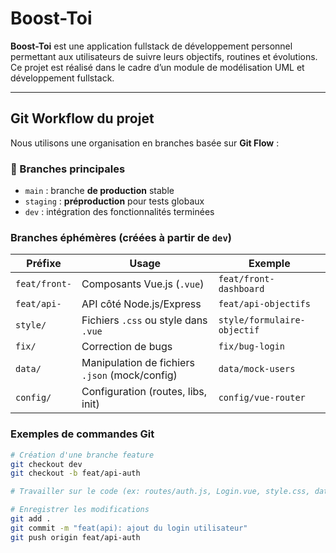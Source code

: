 #  Boost-Toi

**Boost-Toi** est une application fullstack de développement personnel permettant aux utilisateurs de suivre leurs objectifs, routines et évolutions. Ce projet est réalisé dans le cadre d’un module de modélisation UML et développement fullstack.

---

## Git Workflow du projet

Nous utilisons une organisation en branches basée sur **Git Flow** :

### 🔗 Branches principales
- `main` : branche **de production** stable
- `staging` : **préproduction** pour tests globaux
- `dev` : intégration des fonctionnalités terminées

###  Branches éphémères (créées à partir de `dev`)
| Préfixe       | Usage                                           | Exemple                       |
|---------------|--------------------------------------------------|-------------------------------|
| `feat/front-` | Composants Vue.js (`.vue`)                      | `feat/front-dashboard`        |
| `feat/api-`   | API côté Node.js/Express                        | `feat/api-objectifs`          |
| `style/`      | Fichiers `.css` ou style dans `.vue`           | `style/formulaire-objectif`   |
| `fix/`        | Correction de bugs                              | `fix/bug-login`               |
| `data/`       | Manipulation de fichiers `.json` (mock/config) | `data/mock-users`             |
| `config/`     | Configuration (routes, libs, init)              | `config/vue-router`           |

###  Exemples de commandes Git

```bash
# Création d'une branche feature
git checkout dev
git checkout -b feat/api-auth

# Travailler sur le code (ex: routes/auth.js, Login.vue, style.css, data/users.json)

# Enregistrer les modifications
git add .
git commit -m "feat(api): ajout du login utilisateur"
git push origin feat/api-auth

